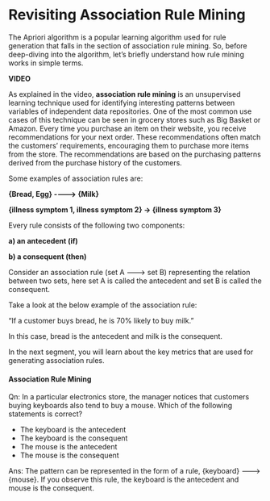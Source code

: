 ﻿# Revisiting Association Rule Mining

The Apriori algorithm is a popular learning algorithm used for rule generation that falls in the section of association rule mining. So, before deep-diving into the algorithm, let’s briefly understand how rule mining works in simple terms.

**VIDEO**

As explained in the video,  **association rule mining**  is an unsupervised learning technique used for identifying interesting patterns between variables of independent data repositories. One of the most common use cases of this technique can be seen in grocery stores such as Big Basket or Amazon. Every time you purchase an item on their website, you receive recommendations for your next order. These recommendations often match the customers’ requirements, encouraging them to purchase more items from the store. The recommendations are based on the purchasing patterns derived from the purchase history of the customers.

Some examples of association rules are:

**{Bread, Egg} ----> {Milk}**

**{illness symptom 1, illness symptom 2} → {illness symptom 3}**

Every rule consists of the following two components:

**a) an antecedent (if)**

**b) a consequent (then)**

Consider an association rule (set A ---> set B) representing the relation between two sets, here set A is called the antecedent and set B is called the consequent.

Take a look at the below example of the association rule:

“If a customer buys bread, he is 70% likely to buy milk.”

In this case, bread is the antecedent and milk is the consequent.

In the next segment, you will learn about the key metrics that are used for generating association rules.  

#### Association Rule Mining

Qn: In a particular electronics store, the manager notices that customers buying keyboards also tend to buy a mouse. Which of the following statements is correct?

- The keyboard is the antecedent
- The keyboard is the consequent
- The mouse is the antecedent
- The mouse is the consequent

Ans: The pattern can be represented in the form of a rule, {keyboard} ---> {mouse}. If you observe this rule, the keyboard is the antecedent and mouse is the consequent.
